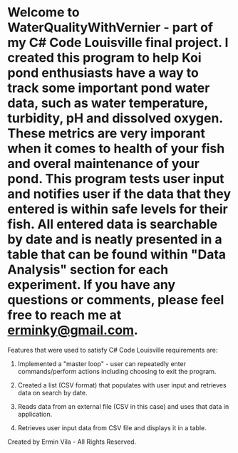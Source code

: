 # Welcome to WaterQualityWithVernier - part of my C# Code Louisville final project. I created this program to help Koi pond enthusiasts have a way to track some important pond water data, such as water temperature, turbidity, pH and dissolved oxygen. These metrics are very imporant when it comes to health of your fish and overal maintenance of your pond. This program tests user input and notifies user if the data that they entered is within safe levels for their fish. All entered data is searchable by date and is neatly presented in a table that can be found within "Data Analysis" section for each experiment. If you have any questions or comments, please feel free to reach me at erminky@gmail.com. 


Features that were used to satisfy C# Code Louisville requirements are:

1. Implemented a "master loop" - user can repeatedly enter commands/perform actions including choosing to exit the program.

2. Created a list (CSV format) that populates with user input and retrieves data on search by date. 

3. Reads data from an external file (CSV in this case) and uses that data in application.

4. Retrieves user input data from CSV file and displays it in a table. 


Created by Ermin Vila - All Rights Reserved.
